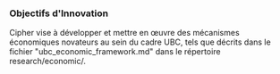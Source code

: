 ### Objectifs d'Innovation
Cipher vise à développer et mettre en œuvre des mécanismes économiques novateurs au sein du cadre UBC, tels que décrits dans le fichier "ubc_economic_framework.md" dans le répertoire research/economic/.
